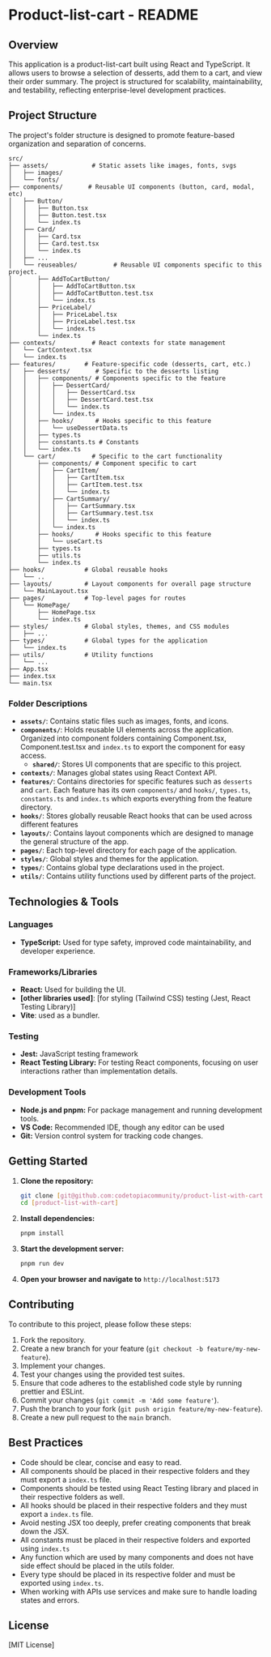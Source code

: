 # Product-list-cart - README

## Overview

This application is a product-list-cart built using React and TypeScript. It allows users to browse a selection of desserts, add them to a cart, and view their order summary. The project is structured for scalability, maintainability, and testability, reflecting enterprise-level development practices.

## Project Structure

The project's folder structure is designed to promote feature-based organization and separation of concerns.

```
src/
├── assets/            # Static assets like images, fonts, svgs
│   ├── images/
│   └── fonts/
├── components/       # Reusable UI components (button, card, modal, etc)
│   ├── Button/
│   │   ├── Button.tsx
│   │   ├── Button.test.tsx
│   │   └── index.ts
│   ├── Card/
│   │   ├── Card.tsx
│   │   ├── Card.test.tsx
│   │   └── index.ts
│   ├── ...
│   └── reuseables/          # Reusable UI components specific to this project.
│       ├── AddToCartButton/
│       │   ├── AddToCartButton.tsx
│       │   ├── AddToCartButton.test.tsx
│       │   └── index.ts
│       ├── PriceLabel/
│       │   ├── PriceLabel.tsx
│       │   ├── PriceLabel.test.tsx
│       │   └── index.ts
│       └── index.ts
├── contexts/          # React contexts for state management
│   └── CartContext.tsx
│   └── index.ts
├── features/        # Feature-specific code (desserts, cart, etc.)
│   ├── desserts/       # Specific to the desserts listing
│   │   ├── components/ # Components specific to the feature
│   │   │   ├── DessertCard/
│   │   │   │   ├── DessertCard.tsx
│   │   │   │   ├── DessertCard.test.tsx
│   │   │   │   └── index.ts
│   │   │   └── index.ts
│   │   ├── hooks/      # Hooks specific to this feature
│   │   │   └── useDessertData.ts
│   │   ├── types.ts
│   │   ├── constants.ts # Constants
│   │   └── index.ts
│   └── cart/          # Specific to the cart functionality
│       ├── components/ # Component specific to cart
│       │   ├── CartItem/
│       │   │   ├── CartItem.tsx
│       │   │   ├── CartItem.test.tsx
│       │   │   └── index.ts
│       │   ├── CartSummary/
│       │   │   ├── CartSummary.tsx
│       │   │   ├── CartSummary.test.tsx
│       │   │   └── index.ts
│       │   └── index.ts
│       ├── hooks/      # Hooks specific to this feature
│       │   └── useCart.ts
│       ├── types.ts
│       ├── utils.ts
│       └── index.ts
├── hooks/           # Global reusable hooks
│   └── ..
├── layouts/         # Layout components for overall page structure
│   └── MainLayout.tsx
├── pages/           # Top-level pages for routes
│   └── HomePage/
│       ├── HomePage.tsx
│       └── index.ts
├── styles/          # Global styles, themes, and CSS modules
│   ├── ...
├── types/           # Global types for the application
│   └── index.ts
├── utils/           # Utility functions
│   └── ...
├── App.tsx
├── index.tsx
└── main.tsx
```

### Folder Descriptions

*   **`assets/`**: Contains static files such as images, fonts, and icons.
*   **`components/`**: Holds reusable UI elements across the application. Organized into component folders containing Component.tsx, Component.test.tsx and `index.ts` to export the component for easy access.
    *   **`shared/`**: Stores UI components that are specific to this project.
*   **`contexts/`**: Manages global states using React Context API.
*   **`features/`**: Contains directories for specific features such as `desserts` and `cart`. Each feature has its own `components/` and `hooks/`, `types.ts`, `constants.ts` and `index.ts` which exports everything from the feature directory.
*   **`hooks/`**: Stores globally reusable React hooks that can be used across different features
*   **`layouts/`**: Contains layout components which are designed to manage the general structure of the app.
*   **`pages/`**:  Each top-level directory for each page of the application.
*   **`styles/`**: Global styles and themes for the application.
*   **`types/`**: Contains global type declarations used in the project.
*   **`utils/`**: Contains utility functions used by different parts of the project.

## Technologies & Tools

### Languages

*   **TypeScript:** Used for type safety, improved code maintainability, and developer experience.

### Frameworks/Libraries

*   **React:**  Used for building the UI.
*   **[other libraries used]**: [for styling (Tailwind CSS) testing (Jest, React Testing Library)]
*  **Vite**: used as a bundler.

### Testing

*   **Jest:** JavaScript testing framework
*   **React Testing Library:**  For testing React components, focusing on user interactions rather than implementation details.

### Development Tools

*   **Node.js and pnpm:** For package management and running development tools.
*   **VS Code:** Recommended IDE, though any editor can be used
*   **Git:** Version control system for tracking code changes.

## Getting Started

1.  **Clone the repository:**
    ```bash
    git clone [git@github.com:codetopiacommunity/product-list-with-cart.git]
    cd [product-list-with-cart]
    ```
2.  **Install dependencies:**
    ```bash
    pnpm install  
    ```
3.  **Start the development server:**
    ```bash
    pnpm run dev  
    ```
4.  **Open your browser and navigate to** `http://localhost:5173`

## Contributing

To contribute to this project, please follow these steps:

1.  Fork the repository.
2.  Create a new branch for your feature (`git checkout -b feature/my-new-feature`).
3.  Implement your changes.
4.  Test your changes using the provided test suites.
5.  Ensure that code adheres to the established code style by running prettier and ESLint.
6.  Commit your changes (`git commit -m 'Add some feature'`).
7.  Push the branch to your fork (`git push origin feature/my-new-feature`).
8.  Create a new pull request to the `main` branch.
## Best Practices
*  Code should be clear, concise and easy to read.
* All components should be placed in their respective folders and they must export a `index.ts` file.
* Components should be tested using React Testing library and placed in their respective folders as well.
* All hooks should be placed in their respective folders and they must export a `index.ts` file.
* Avoid nesting JSX too deeply, prefer creating components that break down the JSX.
*  All constants must be placed in their respective folders and exported using `index.ts`
* Any function which are used by many components and does not have side effect should be placed in the utils folder.
* Every type should be placed in its respective folder and must be exported using `index.ts`.
* When working with APIs use services and make sure to handle loading states and errors.

## License

[MIT License]